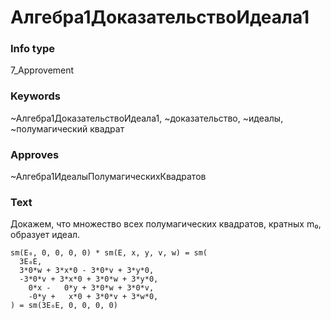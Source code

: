 # Алгебра1ДоказательствоИдеала1
### Info type
7_Approvement
### Keywords
~Алгебра1ДоказательствоИдеала1, ~доказательство, ~идеалы, ~полумагический квадрат
### Approves
~Алгебра1ИдеалыПолумагическихКвадратов
### Text
Докажем, что множество всех полумагических квадратов, кратных m₀, образует идеал.
```
sm(E₀, 0, 0, 0, 0) * sm(E, x, y, v, w) = sm(
  3E₀E,
  3*0*w + 3*x*0 - 3*0*v + 3*y*0,
  -3*0*v + 3*x*0 + 3*0*w + 3*y*0,
    0*x -   0*y + 3*0*w + 3*0*v,
    -0*y +   x*0 + 3*0*v + 3*w*0,
) = sm(3E₀E, 0, 0, 0, 0)
```
```

